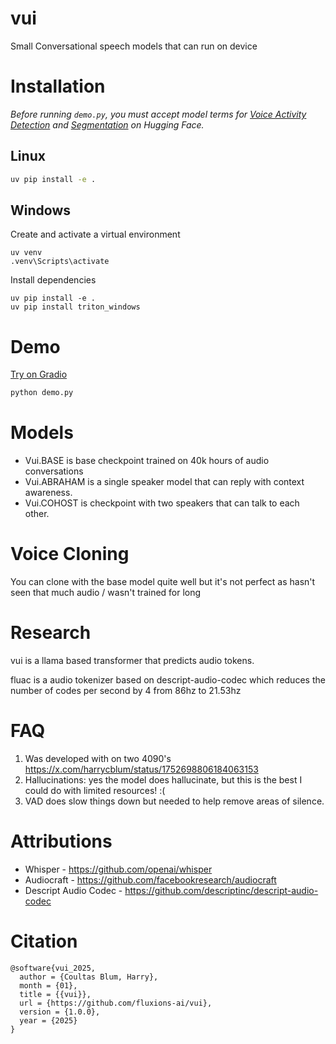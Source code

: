 # vui

Small Conversational speech models that can run on device

# Installation

*Before running `demo.py`, you must accept model terms for [Voice Activity Detection](https://huggingface.co/pyannote/voice-activity-detection) and [Segmentation](https://huggingface.co/pyannote/segmentation) on Hugging Face.*

## Linux
```sh
uv pip install -e .
```
## Windows
Create and activate a virtual environment
```pwsh
uv venv
.venv\Scripts\activate
```
Install dependencies 
```pwsh
uv pip install -e .
uv pip install triton_windows
```

# Demo

[Try on Gradio](https://huggingface.co/spaces/fluxions/vui-space)

```sh
python demo.py
````

# Models

- Vui.BASE is base checkpoint trained on 40k hours of audio conversations
- Vui.ABRAHAM is a single speaker model that can reply with context awareness.
- Vui.COHOST is checkpoint with two speakers that can talk to each other.

# Voice Cloning

You can clone with the base model quite well but it's not perfect as hasn't seen that much audio / wasn't trained for long

# Research

vui is a llama based transformer that predicts audio tokens.

fluac is a audio tokenizer based on descript-audio-codec which reduces the number of codes per second by 4 from 86hz to 21.53hz

# FAQ

1) Was developed with on two 4090's https://x.com/harrycblum/status/1752698806184063153
2) Hallucinations: yes the model does hallucinate, but this is the best I could do with limited resources! :(
3) VAD does slow things down but needed to help remove areas of silence.

# Attributions

- Whisper - https://github.com/openai/whisper
- Audiocraft - https://github.com/facebookresearch/audiocraft
- Descript Audio Codec - https://github.com/descriptinc/descript-audio-codec

# Citation

```
@software{vui_2025,
  author = {Coultas Blum, Harry},
  month = {01},
  title = {{vui}},
  url = {https://github.com/fluxions-ai/vui},
  version = {1.0.0},
  year = {2025}
}
```

